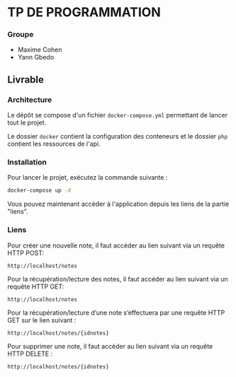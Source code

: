 # TP DE PROGRAMMATION

### Groupe
- Maxime Cohen
- Yann Gbedo

## Livrable

### Architecture
Le dépôt se compose d'un fichier `docker-compose.yml` permettant de lancer tout le projet.

Le dossier `docker` contient la configuration des conteneurs et le dossier `php` contient les ressources de l'api.

### Installation

Pour lancer le projet, exécutez la commande suivante :
```bash
docker-compose up -d
```

Vous pouvez maintenant accéder à l'application depuis les liens de la partie "liens".


### Liens

Pour créer une nouvelle note, il faut accéder au lien suivant via un requête HTTP POST:
```
http://localhost/notes
```

Pour la récupération/lecture des notes, il faut accéder au lien suivant via un requête HTTP GET:
```
http://localhost/notes
```

Pour la récupération/lecture d’une note s’effectuera par une requête HTTP GET sur le lien suivant :
```
http://localhost/notes/{idnotes}
```

Pour supprimer une note, il faut accéder au lien suivant via un requête HTTP DELETE :
```
http://localhost/notes/{idnotes}
```